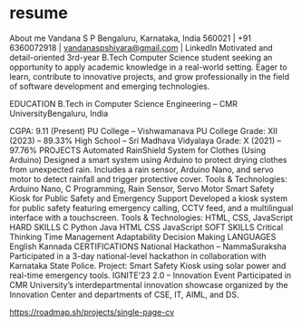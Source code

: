 # resume
About me 
Vandana S P
Bengaluru, Karnataka, India 560021 | +91 6360072918 | vandanaspshivara@gmail.com | LinkedIn
Motivated and detail-oriented 3rd-year B.Tech Computer Science student seeking an opportunity to apply academic knowledge in a real-world setting. Eager to learn, contribute to innovative projects, and grow professionally in the field of software development and emerging technologies.

EDUCATION
B.Tech in Computer Science Engineering – CMR UniversityBengaluru, India

CGPA: 9.11 (Present)
PU College – Vishwamanava PU College
Grade: XII (2023) – 89.33%
High School – Sri Madhava Vidyalaya
Grade: X (2021) – 97.76%
PROJECTS
Automated RainShield System for Clothes (Using Arduino)
Designed a smart system using Arduino to protect drying clothes from unexpected rain. Includes a rain sensor, Arduino Nano, and servo motor to detect rainfall and trigger protective cover.
Tools & Technologies: Arduino Nano, C Programming, Rain Sensor, Servo Motor
Smart Safety Kiosk for Public Safety and Emergency Support
Developed a kiosk system for public safety featuring emergency calling, CCTV feed, and a multilingual interface with a touchscreen.
Tools & Technologies: HTML, CSS, JavaScript
HARD SKILLS
C
Python
Java
HTML
CSS
JavaScript
SOFT SKILLS
Critical Thinking
Time Management
Adaptability
Decision Making
LANGUAGES
English
Kannada
CERTIFICATIONS
National Hackathon – NammaSuraksha
Participated in a 3-day national-level hackathon in collaboration with Karnataka State Police.
Project: Smart Safety Kiosk using solar power and real-time emergency tools.
IGNITE’23 2.0 – Innovation Event
Participated in CMR University’s interdepartmental innovation showcase organized by the Innovation Center and departments of CSE, IT, AIML, and DS.


https://roadmap.sh/projects/single-page-cv
